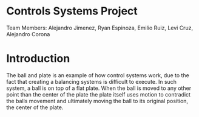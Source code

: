 # Controls Systems Project
Team Members: Alejandro Jimenez, Ryan Espinoza, Emilio Ruiz, Levi Cruz, Alejandro Corona

# Introduction
The ball and plate is an example of how control systems work, due to the fact that creating a balancing systems is difficult to execute. In such system, a ball is on top of a flat plate. When the ball is moved to any other point than the center of the plate the plate itself uses motion to contradict the balls movement and ultimately moving the ball to its original position, the center of the plate.  
